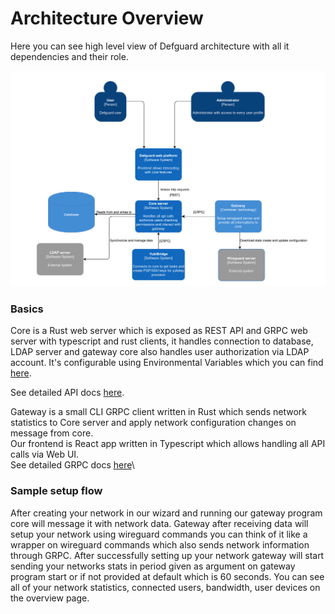 # Architecture Overview

Here you can see high level view of Defguard architecture with all it dependencies and their role.

![High level look at Defguard architecture ](../.gitbook/assets/architecture.png)

### Basics

Core is a Rust web server which is exposed as REST API and GRPC web server with typescript and rust clients, it handles connection to database, LDAP server and gateway core also handles user authorization via LDAP account. It's configurable using Environmental Variables which you can find [here](environmental-variables-configuration.md).

See detailed API docs [here](https://google.com).

Gateway is a small CLI GRPC client written in Rust which sends network statistics to Core server and apply network configuration changes on message from core.\
Our frontend is React app written in Typescript which allows handling all API calls via Web UI.\
See detailed GRPC docs [here](https://google.com)\


### Sample setup flow

After creating your network in our wizard and running our gateway program core will message it with network data. Gateway after receiving data will setup your network using wireguard commands you can think of it like a wrapper on wireguard commands which also sends network information through GRPC. After successfully setting up your network gateway will start sending your networks stats in period given as argument on gateway program start or if not provided at default which is 60 seconds. You can see all of your network statistics, connected users, bandwidth, user devices on the overview page.

